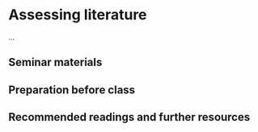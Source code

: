 # Assessing literature

...

## Seminar materials



## Preparation before class



## Recommended readings and further resources


